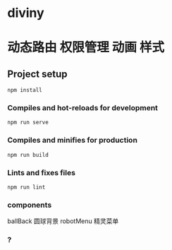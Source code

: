 # diviny
# 动态路由 权限管理 动画 样式 
## Project setup
```
npm install
```

### Compiles and hot-reloads for development
```
npm run serve
```

### Compiles and minifies for production
```
npm run build
```

### Lints and fixes files
```
npm run lint
```
### components
ballBack   圆球背景
robotMenu  精灵菜单
### ?
